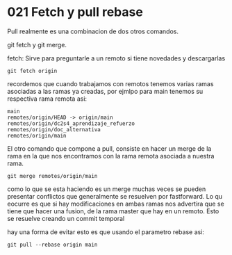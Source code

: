 021 Fetch y pull rebase
===

Pull realmente es una combinacion de dos otros comandos.

git fetch y git merge.

fetch: Sirve para preguntarle a un remoto si tiene novedades y descargarlas
```
git fetch origin 
```

recordemos que cuando trabajamos con remotos tenemos varias ramas asociadas a
las ramas ya creadas, por ejmlpo para main tenemos su respectiva rama remota
asi:

```
main
remotes/origin/HEAD -> origin/main
remotes/origin/dc2s4_aprendizaje_refuerzo
remotes/origin/doc_alternativa
remotes/origin/main
```

El otro comando que compone a pull, consiste en hacer un merge de la rama en la
que nos encontramos con la rama remota asociada a nuestra rama.

```
git merge remotes/origin/main
```

como lo que se esta haciendo es un merge muchas veces se pueden presentar
conflictos que generalmente se resuelven por fastforward. Lo qu eocurre es que
si hay modificaciones en ambas ramas nos advertira que se tiene que hacer una
fusion, de la rama master que hay en un remoto. Esto se resuelve creando un
commit temporal 

hay una forma de evitar esto es que usando el parametro rebase asi:

```
git pull --rebase origin main
```

